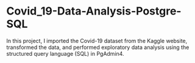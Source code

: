 # Covid_19-Data-Analysis-Postgre-SQL

In this project, I imported the Covid-19 dataset from the Kaggle website, transformed the data, and performed exploratory data analysis using the structured query language (SQL) in PgAdmin4.
